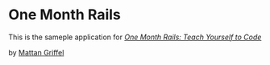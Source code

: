 # One Month Rails

This is the sameple application for
[*One Month Rails: Teach Yourself to Code*](http://onemonthrails.com)

by [Mattan Griffel](http://mattangriffel.com)